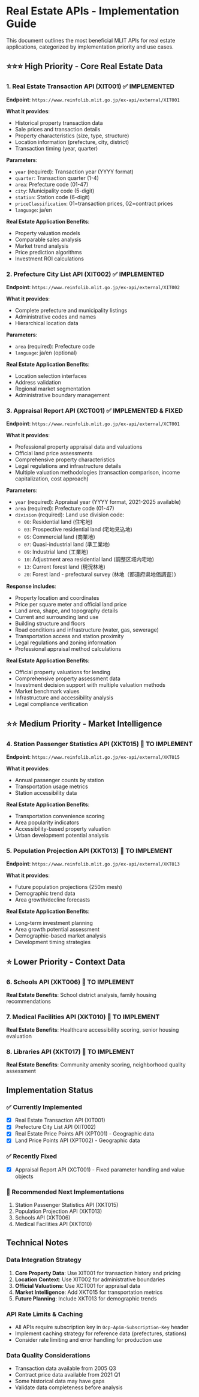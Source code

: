 # Real Estate APIs - Implementation Guide

This document outlines the most beneficial MLIT APIs for real estate applications, categorized by implementation priority and use cases.

## ⭐⭐⭐ High Priority - Core Real Estate Data

### 1. Real Estate Transaction API (XIT001) ✅ IMPLEMENTED
**Endpoint**: `https://www.reinfolib.mlit.go.jp/ex-api/external/XIT001`

**What it provides**:
- Historical property transaction data
- Sale prices and transaction details
- Property characteristics (size, type, structure)
- Location information (prefecture, city, district)
- Transaction timing (year, quarter)

**Parameters**:
- `year` (required): Transaction year (YYYY format)
- `quarter`: Transaction quarter (1-4)
- `area`: Prefecture code (01-47)
- `city`: Municipality code (5-digit)
- `station`: Station code (6-digit)
- `priceClassification`: 01=transaction prices, 02=contract prices
- `language`: ja/en

**Real Estate Application Benefits**:
- Property valuation models
- Comparable sales analysis
- Market trend analysis
- Price prediction algorithms
- Investment ROI calculations

### 2. Prefecture City List API (XIT002) ✅ IMPLEMENTED
**Endpoint**: `https://www.reinfolib.mlit.go.jp/ex-api/external/XIT002`

**What it provides**:
- Complete prefecture and municipality listings
- Administrative codes and names
- Hierarchical location data

**Parameters**:
- `area` (required): Prefecture code
- `language`: ja/en (optional)

**Real Estate Application Benefits**:
- Location selection interfaces
- Address validation
- Regional market segmentation
- Administrative boundary management

### 3. Appraisal Report API (XCT001) ✅ IMPLEMENTED & FIXED
**Endpoint**: `https://www.reinfolib.mlit.go.jp/ex-api/external/XCT001`

**What it provides**:
- Professional property appraisal data and valuations
- Official land price assessments
- Comprehensive property characteristics
- Legal regulations and infrastructure details
- Multiple valuation methodologies (transaction comparison, income capitalization, cost approach)

**Parameters**:
- `year` (required): Appraisal year (YYYY format, 2021-2025 available)
- `area` (required): Prefecture code (01-47)
- `division` (required): Land use division code:
  - `00`: Residential land (住宅地)
  - `03`: Prospective residential land (宅地見込地)
  - `05`: Commercial land (商業地)
  - `07`: Quasi-industrial land (準工業地)
  - `09`: Industrial land (工業地)
  - `10`: Adjustment area residential land (調整区域内宅地)
  - `13`: Current forest land (現況林地)
  - `20`: Forest land - prefectural survey (林地（都道府県地価調査）)

**Response includes**:
- Property location and coordinates
- Price per square meter and official land price
- Land area, shape, and topography details
- Current and surrounding land use
- Building structure and floors
- Road conditions and infrastructure (water, gas, sewerage)
- Transportation access and station proximity
- Legal regulations and zoning information
- Professional appraisal method calculations

**Real Estate Application Benefits**:
- Official property valuations for lending
- Comprehensive property assessment data
- Investment decision support with multiple valuation methods
- Market benchmark values
- Infrastructure and accessibility analysis
- Legal compliance verification

## ⭐⭐ Medium Priority - Market Intelligence

### 4. Station Passenger Statistics API (XKT015) 🔄 TO IMPLEMENT
**Endpoint**: `https://www.reinfolib.mlit.go.jp/ex-api/external/XKT015`

**What it provides**:
- Annual passenger counts by station
- Transportation usage metrics
- Station accessibility data

**Real Estate Application Benefits**:
- Transportation convenience scoring
- Area popularity indicators
- Accessibility-based property valuation
- Urban development potential analysis

### 5. Population Projection API (XKT013) 🔄 TO IMPLEMENT
**Endpoint**: `https://www.reinfolib.mlit.go.jp/ex-api/external/XKT013`

**What it provides**:
- Future population projections (250m mesh)
- Demographic trend data
- Area growth/decline forecasts

**Real Estate Application Benefits**:
- Long-term investment planning
- Area growth potential assessment
- Demographic-based market analysis
- Development timing strategies

## ⭐ Lower Priority - Context Data

### 6. Schools API (XKT006) 🔄 TO IMPLEMENT
**Real Estate Benefits**: School district analysis, family housing recommendations

### 7. Medical Facilities API (XKT010) 🔄 TO IMPLEMENT
**Real Estate Benefits**: Healthcare accessibility scoring, senior housing evaluation

### 8. Libraries API (XKT017) 🔄 TO IMPLEMENT
**Real Estate Benefits**: Community amenity scoring, neighborhood quality assessment

## Implementation Status

### ✅ Currently Implemented
- [x] Real Estate Transaction API (XIT001)
- [x] Prefecture City List API (XIT002)
- [x] Real Estate Price Points API (XPT001) - Geographic data
- [x] Land Price Points API (XPT002) - Geographic data

### ✅ Recently Fixed
- [x] Appraisal Report API (XCT001) - Fixed parameter handling and value objects

### 🔄 Recommended Next Implementations
1. Station Passenger Statistics API (XKT015)
2. Population Projection API (XKT013)
3. Schools API (XKT006)
4. Medical Facilities API (XKT010)

## Technical Notes

### Data Integration Strategy
1. **Core Property Data**: Use XIT001 for transaction history and pricing
2. **Location Context**: Use XIT002 for administrative boundaries
3. **Official Valuations**: Use XCT001 for appraisal data
4. **Market Intelligence**: Add XKT015 for transportation metrics
5. **Future Planning**: Include XKT013 for demographic trends

### API Rate Limits & Caching
- All APIs require subscription key in `Ocp-Apim-Subscription-Key` header
- Implement caching strategy for reference data (prefectures, stations)
- Consider rate limiting and error handling for production use

### Data Quality Considerations
- Transaction data available from 2005 Q3
- Contract price data available from 2021 Q1
- Some historical data may have gaps
- Validate data completeness before analysis